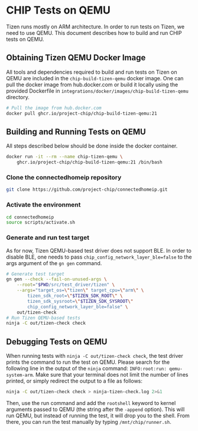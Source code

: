 # CHIP Tests on QEMU

Tizen runs mostly on ARM architecture. In order to run tests on Tizen, we need
to use QEMU. This document describes how to build and run CHIP tests on QEMU.

## Obtaining Tizen QEMU Docker Image

All tools and dependencies required to build and run tests on Tizen on QEMU are
included in the `chip-build-tizen-qemu` docker image. One can pull the docker
image from hub.docker.com or build it locally using the provided Dockerfile in
`integrations/docker/images/chip-build-tizen-qemu` directory.

```sh
# Pull the image from hub.docker.com
docker pull ghcr.io/project-chip/chip-build-tizen-qemu:21
```

## Building and Running Tests on QEMU

All steps described below should be done inside the docker container.

```sh
docker run -it --rm --name chip-tizen-qemu \
    ghcr.io/project-chip/chip-build-tizen-qemu:21 /bin/bash
```

### Clone the connectedhomeip repository

```sh
git clone https://github.com/project-chip/connectedhomeip.git
```

### Activate the environment

```sh
cd connectedhomeip
source scripts/activate.sh
```

### Generate and run test target

As for now, Tizen QEMU-based test driver does not support BLE. In order to
disable BLE, one needs to pass `chip_config_network_layer_ble=false` to the args
argument of the `gn gen` command.

```sh
# Generate test target
gn gen --check --fail-on-unused-args \
    --root="$PWD/src/test_driver/tizen" \
    --args="target_os=\"tizen\" target_cpu=\"arm\" \
        tizen_sdk_root=\"$TIZEN_SDK_ROOT\" \
        tizen_sdk_sysroot=\"$TIZEN_SDK_SYSROOT\"
        chip_config_network_layer_ble=false" \
    out/tizen-check
# Run Tizen QEMU-based tests
ninja -C out/tizen-check check
```

## Debugging Tests on QEMU

When running tests with `ninja -C out/tizen-check check`, the test driver prints
the command to run the test on QEMU. Please search for the following line in the
output of the `ninja` command: `INFO:root:run: qemu-system-arm`. Make sure that
your terminal does not limit the number of lines printed, or simply redirect the
output to a file as follows:

```sh
ninja -C out/tizen-check check > ninja-tizen-check.log 2>&1
```

Then, use the run command and add the `rootshell` keyword to kernel arguments
passed to QEMU (the string after the `-append` option). This will run QEMU, but
instead of running the test, it will drop you to the shell. From there, you can
run the test manually by typing `/mnt/chip/runner.sh`.
